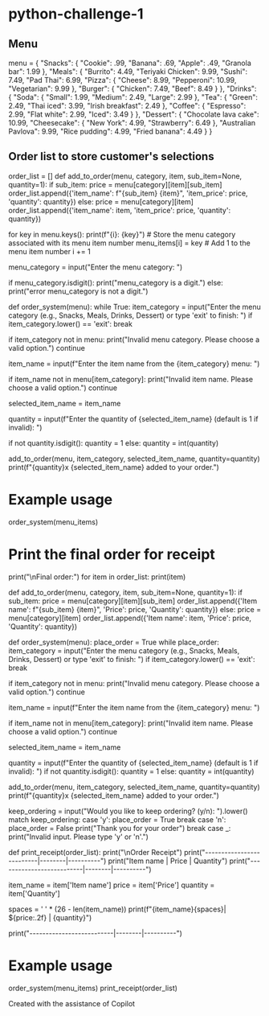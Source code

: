 # python-challenge-1
## Menu
menu = {
    "Snacks": {
        "Cookie": .99,
        "Banana": .69,
        "Apple": .49,
        "Granola bar": 1.99
    },
    "Meals": {
        "Burrito": 4.49,
        "Teriyaki Chicken": 9.99,
        "Sushi": 7.49,
        "Pad Thai": 6.99,
        "Pizza": {
            "Cheese": 8.99,
            "Pepperoni": 10.99,
            "Vegetarian": 9.99
        },
        "Burger": {
            "Chicken": 7.49,
            "Beef": 8.49
        }
    },
    "Drinks": {
        "Soda": {
            "Small": 1.99,
            "Medium": 2.49,
            "Large": 2.99
        },
        "Tea": {
            "Green": 2.49,
            "Thai iced": 3.99,
            "Irish breakfast": 2.49
        },
        "Coffee": {
            "Espresso": 2.99,
            "Flat white": 2.99,
            "Iced": 3.49
        }
    },
    "Dessert": {
        "Chocolate lava cake": 10.99,
        "Cheesecake": {
            "New York": 4.99,
            "Strawberry": 6.49
        },
        "Australian Pavlova": 9.99,
        "Rice pudding": 4.99,
        "Fried banana": 4.49
    }
}

## Order list to store customer's selections

order_list = []
def add_to_order(menu, category, item, sub_item=None, quantity=1):
    if sub_item:
        price = menu[category][item][sub_item]
        order_list.append({'item_name': f"{sub_item} {item}", 'item_price': price, 'quantity': quantity})
    else:
        price = menu[category][item]
        order_list.append({'item_name': item, 'item_price': price, 'quantity': quantity})


for key in menu.keys():
        print(f"{i}: {key}")
        # Store the menu category associated with its menu item number
        menu_items[i] = key
        # Add 1 to the menu item number
        i += 1

menu_category = input("Enter the menu category: ")



if menu_category.isdigit():
    print("menu_category is a digit.")
else:
    print("error menu_category is not a digit.")


def order_system(menu):
    while True:
        item_category = input("Enter the menu category (e.g., Snacks, Meals, Drinks, Dessert) or type 'exit' to finish: ")
        if item_category.lower() == 'exit':
            break

if item_category not in menu:
            print("Invalid menu category. Please choose a valid option.")
            continue

 item_name = input(f"Enter the item name from the {item_category} menu: ")

if item_name not in menu[item_category]:
            print("Invalid item name. Please choose a valid option.")
            continue

selected_item_name = item_name

 quantity = input(f"Enter the quantity of {selected_item_name} (default is 1 if invalid): ")


if not quantity.isdigit():
            quantity = 1
        else:
            quantity = int(quantity)


add_to_order(menu, item_category, selected_item_name, quantity=quantity)
print(f"{quantity}x {selected_item_name} added to your order.")

# Example usage
order_system(menu_items)

# Print the final order for receipt
print("\nFinal order:")
for item in order_list:
print(item)

def add_to_order(menu, category, item, sub_item=None, quantity=1):
    if sub_item:
        price = menu[category][item][sub_item]
        order_list.append({'Item name': f"{sub_item} {item}", 'Price': price, 'Quantity': quantity})
    else:
        price = menu[category][item]
        order_list.append({'Item name': item, 'Price': price, 'Quantity': quantity})

def order_system(menu):
    place_order = True
    while place_order:
        item_category = input("Enter the menu category (e.g., Snacks, Meals, Drinks, Dessert) or type 'exit' to finish: ")
        if item_category.lower() == 'exit':
            break

if item_category not in menu:
            print("Invalid menu category. Please choose a valid option.")
            continue

 item_name = input(f"Enter the item name from the {item_category} menu: ")

if item_name not in menu[item_category]:
            print("Invalid item name. Please choose a valid option.")
            continue

selected_item_name = item_name

 quantity = input(f"Enter the quantity of {selected_item_name} (default is 1 if invalid): ")
        if not quantity.isdigit():
            quantity = 1
        else:
            quantity = int(quantity)

add_to_order(menu, item_category, selected_item_name, quantity=quantity)
        print(f"{quantity}x {selected_item_name} added to your order.")

       
keep_ordering = input("Would you like to keep ordering? (y/n): ").lower()
            match keep_ordering:
                case 'y':
                    place_order = True
                    break
                case 'n':
                    place_order = False
                    print("Thank you for your order")
                    break
                case _:
                    print("Invalid input. Please type 'y' or 'n'.")

def print_receipt(order_list):
    print("\nOrder Receipt")
    print("--------------------------|--------|----------")
    print("Item name                 | Price  | Quantity")
    print("--------------------------|--------|----------")
    
item_name = item['Item name']
price = item['Price']
quantity = item['Quantity']
        

spaces = ' ' * (26 - len(item_name))
print(f"{item_name}{spaces}| ${price:.2f} | {quantity}")
    
print("--------------------------|--------|----------")

# Example usage
order_system(menu_items)
print_receipt(order_list)

Created with the assistance of Copilot   
    
